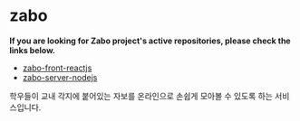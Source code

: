 # zabo

**If you are looking for Zabo project's active repositories, please check the links below.**
- [zabo-front-reactjs](https://github.com/sparcs-kaist/zabo-front-reactjs)
- [zabo-server-nodejs](https://github.com/sparcs-kaist/zabo-server-nodejs)

학우들이 교내 각지에 붙어있는 자보를 온라인으로 손쉽게 모아볼 수 있도록 하는 서비스입니다.
